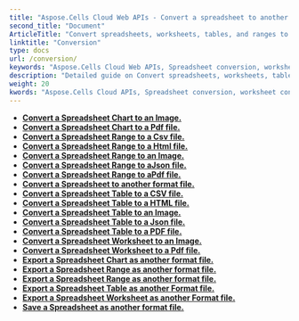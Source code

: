 ```yaml
---
title: "Aspose.Cells Cloud Web APIs - Convert a spreadsheet to another file format, including worksheets, tables, charts, and data ranges."
second_title: "Document"
ArticleTitle: "Convert spreadsheets, worksheets, tables, and ranges to other format files."
linktitle: "Conversion"
type: docs
url: /conversion/
keywords: "Aspose.Cells Cloud Web APIs, Spreadsheet conversion, worksheet conversion, table conversion, range conversion,Excel Cloud APIs, REST"
description: "Detailed guide on Convert spreadsheets, worksheets, tables, and ranges to various formats, including PDF, image, HTML, CSV, JSON, and Markdown."
weight: 20
kwords: "Aspose.Cells Cloud APIs, Spreadsheet conversion, worksheet conversion, table conversion, range conversion,Excel Cloud APIs, REST"
---
```


- **[Convert a Spreadsheet Chart to an Image.](https://docs.aspose.cloud/cells/convert-chart-to-image/)**
- **[Convert a Spreadsheet Chart to a Pdf file.](https://docs.aspose.cloud/cells/convert-chart-to-pdf/)**
- **[Convert a Spreadsheet Range to a Csv file.](https://docs.aspose.cloud/cells/convert-range-to-csv/)**
- **[Convert a Spreadsheet Range to a Html file.](https://docs.aspose.cloud/cells/convert-range-to-html/)**
- **[Convert a Spreadsheet Range to an Image.](https://docs.aspose.cloud/cells/convert-range-to-image/)**
- **[Convert a Spreadsheet Range to  aJson file.](https://docs.aspose.cloud/cells/convert-range-to-json/)**
- **[Convert a Spreadsheet Range to  aPdf file.](https://docs.aspose.cloud/cells/convert-range-to-pdf/)**
- **[Convert a Spreadsheet to another format file.](https://docs.aspose.cloud/cells/convert-spreadsheet/)**
- **[Convert a Spreadsheet Table to a CSV file.](https://docs.aspose.cloud/cells/convert-table-to-csv/)**
- **[Convert a Spreadsheet Table to a HTML file.](https://docs.aspose.cloud/cells/convert-table-to-html/)**
- **[Convert a Spreadsheet Table to an Image.](https://docs.aspose.cloud/cells/convert-table-to-image/)**
- **[Convert a Spreadsheet Table to a Json file.](https://docs.aspose.cloud/cells/convert-table-to-json/)**
- **[Convert a Spreadsheet Table to a PDF file.](https://docs.aspose.cloud/cells/convert-table-to-pdf/)**
- **[Convert a Spreadsheet Worksheet to an Image.](https://docs.aspose.cloud/cells/convert-worksheet-to-image/)**
- **[Convert a Spreadsheet Worksheet to a Pdf file.](https://docs.aspose.cloud/cells/convert-worksheet-to-pdf/)**
- **[Export a Spreadsheet Chart as another format file.](https://docs.aspose.cloud/cells/export-chart-as-format/)**
- **[Export a Spreadsheet Range as another format file.](https://docs.aspose.cloud/cells/export-range-as-format/)**
- **[Export a Spreadsheet Range as another format file.](https://docs.aspose.cloud/cells/export-spreadsheet-as-format/)**
- **[Export a Spreadsheet Table as another Format file.](https://docs.aspose.cloud/cells/export-table-as-format/)**
- **[Export a Spreadsheet Worksheet as another Format file.](https://docs.aspose.cloud/cells/export-worksheet-as-format/)**
- **[Save a Spreadsheet as another format file.](https://docs.aspose.cloud/cells/save-spreadsheet-as/)**
